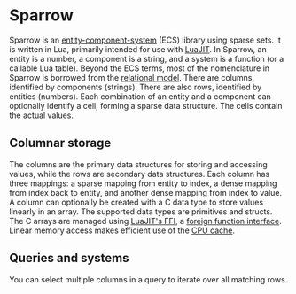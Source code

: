 # Sparrow

Sparrow is an [entity-component-system](https://en.wikipedia.org/wiki/Entity_component_system) (ECS) library using sparse sets. It is written in Lua, primarily intended for use with [LuaJIT](https://luajit.org/). In Sparrow, an entity is a number, a component is a string, and a system is a function (or a callable Lua table). Beyond the ECS terms, most of the nomenclature in Sparrow is borrowed from the [relational model](https://en.wikipedia.org/wiki/Relational_model). There are columns, identified by components (strings). There are also rows, identified by entities (numbers). Each combination of an entity and a component can optionally identify a cell, forming a sparse data structure. The cells contain the actual values.


## Columnar storage

The columns are the primary data structures for storing and accessing values, while the rows are secondary data structures. Each column has three mappings: a sparse mapping from entity to index, a dense mapping from index back to entity, and another dense mapping from index to value. A column can optionally be created with a C data type to store values linearly in an array. The supported data types are primitives and structs. The C arrays are managed using [LuaJIT's FFI](https://luajit.org/ext_ffi.html), a [foreign function interface](https://en.wikipedia.org/wiki/Foreign_function_interface). Linear memory access makes efficient use of the [CPU cache](https://en.wikipedia.org/wiki/CPU_cache).


## Queries and systems

You can select multiple columns in a query to iterate over all matching rows.
